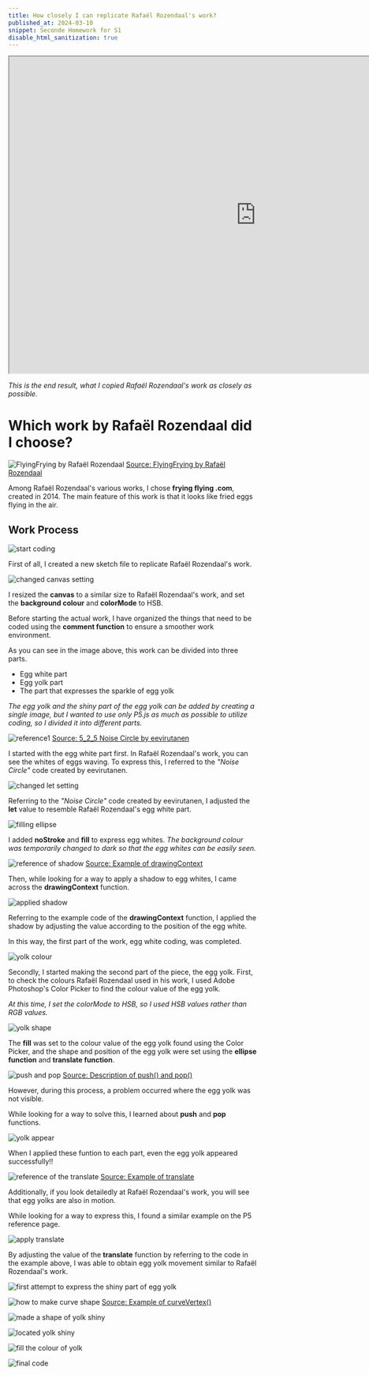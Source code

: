 ```yaml
---
title: How closely I can replicate Rafaël Rozendaal's work?
published_at: 2024-03-10
snippet: Seconde Homework for S1
disable_html_sanitization: true
---
```



<iframe src="https://editor.p5js.org/s4002155/full/B-xV42n_Y" width="1000px" height="642px"></iframe>

_This is the end result, what I copied Rafaël Rozendaal's work as closely as possible._

# Which work by Rafaël Rozendaal did I choose?
![FlyingFrying
by Rafaël Rozendaal](/240310_second_HW/FlyingFrying.png)
[Source: FlyingFrying
by Rafaël Rozendaal](https://www.flyingfrying.com/)

Among Rafaël Rozendaal's various works, I chose **frying flying .com**, created in 2014. The main feature of this work is that it looks like fried eggs flying in the air.

## Work Process
![start coding](/240310_second_HW/start.png)

First of all, I created a new sketch file to replicate Rafaël Rozendaal's work.

![changed canvas setting](/240310_second_HW/canvas.png)

I resized the **canvas** to a similar size to Rafaël Rozendaal's work, and set the **background colour** and **colorMode** to HSB.

Before starting the actual work, I have organized the things that need to be coded using the **comment function** to ensure a smoother work environment.

As you can see in the image above, this work can be divided into three parts.
- Egg white part
- Egg yolk part
- The part that expresses the sparkle of egg yolk

_The egg yolk and the shiny part of the egg yolk can be added by creating a single image, but I wanted to use only P5.js as much as possible to utilize coding, so I divided it into different parts._

![reference1](/240310_second_HW/reference_wavy.png)
[Source: 5_2_5 Noise Circle
by eevirutanen](https://editor.p5js.org/eevirutanen/sketches/FuLEYWUu8)

I started with the egg white part first. In Rafaël Rozendaal's work, you can see the whites of eggs waving. To express this, I referred to the *"Noise Circle"* code created by eevirutanen.

![changed let setting](/240310_second_HW/change_let.png)

Referring to the *"Noise Circle"* code created by eevirutanen, I adjusted the **let** value to resemble Rafaël Rozendaal's egg white part.

![filling ellipse](/240310_second_HW/fill.png)

I added **noStroke** and **fill** to express egg whites.
_The background colour was temporarily changed to dark so that the egg whites can be easily seen._

![reference of shadow](/240310_second_HW/shadow.png)
[Source: Example of drawingContext](https://p5js.org/reference/#/p5/drawingContext)

Then, while looking for a way to apply a shadow to egg whites, I came across the **drawingContext** function.

![applied shadow](/240310_second_HW/apply_shadow.png)

Referring to the example code of the **drawingContext** function, I applied the shadow by adjusting the value according to the position of the egg white.

In this way, the first part of the work, egg white coding, was completed.

![yolk colour](/240310_second_HW/yolk_colour.png)

Secondly, I started making the second part of the piece, the egg yolk. First, to check the colours Rafaël Rozendaal used in his work, I used Adobe Photoshop's Color Picker to find the colour value of the egg yolk.

_At this time, I set the colorMode to HSB, so I used HSB values rather than RGB values._

![yolk shape](/240310_second_HW/yolk_shape.png)

The **fill** was set to the colour value of the egg yolk found using the Color Picker, and the shape and position of the egg yolk were set using the **ellipse function** and **translate function**.

![push and pop](/240310_second_HW/push_pop.png)
[Source: Description of push() and pop()](https://p5js.org/reference/#/p5/push)

However, during this process, a problem occurred where the egg yolk was not visible.

While looking for a way to solve this, I learned about **push** and **pop** functions.

![yolk appear](/240310_second_HW/yolk_appear.png)

When I applied these funtion to each part, even the egg yolk appeared successfully!!

![reference of the translate](/240310_second_HW/translate.png)
[Source: Example of translate](https://p5js.org/reference/#/p5/translate)

Additionally, if you look detailedly at Rafaël Rozendaal's work, you will see that egg yolks are also in motion.

While looking for a way to express this, I found a similar example on the P5 reference page.

![apply translate](/240310_second_HW/apply_trans.png)

By adjusting the value of the **translate** function by referring to the code in the example above, I was able to obtain egg yolk movement similar to Rafaël Rozendaal's work.

![first attempt to express the shiny part of egg yolk](/240310_second_HW/square_shiny.png)


![how to make curve shape](/240310_second_HW/curve_shape.png)
[Source: Example of curveVertex()](https://p5js.org/reference/#/p5/curveVertex)



![made a shape of yolk shiny](/240310_second_HW/yolk_shiny.png)


![located yolk shiny](/240310_second_HW/yolk_shiny_locate.png)

![fill the colour of yolk](/240310_second_HW/fill_yolk.png)

![final code](/240310_second_HW/final_code.png)


